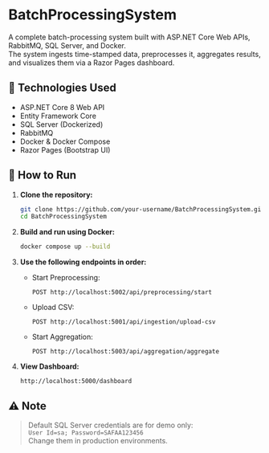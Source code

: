 
# BatchProcessingSystem

A complete batch-processing system built with ASP.NET Core Web APIs, RabbitMQ, SQL Server, and Docker.  
The system ingests time-stamped data, preprocesses it, aggregates results, and visualizes them via a Razor Pages dashboard.

## 🧱 Technologies Used
- ASP.NET Core 8 Web API
- Entity Framework Core
- SQL Server (Dockerized)
- RabbitMQ
- Docker & Docker Compose
- Razor Pages (Bootstrap UI)

## 🚀 How to Run

1. **Clone the repository:**
   ```bash
   git clone https://github.com/your-username/BatchProcessingSystem.git
   cd BatchProcessingSystem
   ```

2. **Build and run using Docker:**
   ```bash
   docker compose up --build
   ```

3. **Use the following endpoints in order:**

   - Start Preprocessing:
     ```
     POST http://localhost:5002/api/preprocessing/start
     ```

   - Upload CSV:
     ```
     POST http://localhost:5001/api/ingestion/upload-csv
     ```

   - Start Aggregation:
     ```
     POST http://localhost:5003/api/aggregation/aggregate
     ```

4. **View Dashboard:**
   ```
   http://localhost:5000/dashboard
   ```

## ⚠️ Note

> Default SQL Server credentials are for demo only:  
> `User Id=sa; Password=SAFAA123456`  
> Change them in production environments.
